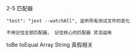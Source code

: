 2-5 匹配器


    "test": "jest --watchAll", 监听所有测试文件的变化

    不用记住全部匹配器， 记住核心的匹配器 灵活运用

toBe 
toEqual
Array
String
真假相关